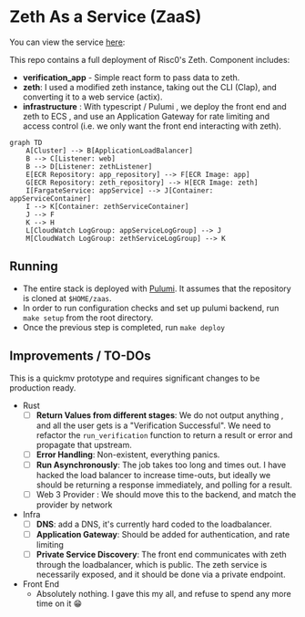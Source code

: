 # Zeth As a Service (ZaaS)

You can view the service [here](http://net-lb-bd44876-1703206818.us-east-1.elb.amazonaws.com:3000/): 

This repo contains a full deployment of Risc0's Zeth. Component includes:

- **verification_app** - Simple react form to pass data to zeth.
- **zeth**: I used a modified zeth instance, taking out the CLI (Clap), and converting it to a web service (actix). 
- **infrastructure** : With typescript / Pulumi , we deploy the front end and zeth to ECS , and use an Application Gateway for rate limiting and access control (i.e. we only want the front end interacting with zeth). 

```mermaid
graph TD
    A[Cluster] --> B[ApplicationLoadBalancer]
    B --> C[Listener: web]
    B --> D[Listener: zethListener]
    E[ECR Repository: app_repository] --> F[ECR Image: app]
    G[ECR Repository: zeth_repository] --> H[ECR Image: zeth]
    I[FargateService: appService] --> J[Container: appServiceContainer]
    I --> K[Container: zethServiceContainer]
    J --> F
    K --> H
    L[CloudWatch LogGroup: appServiceLogGroup] --> J
    M[CloudWatch LogGroup: zethServiceLogGroup] --> K
```

## Running

- The entire stack is deployed with [Pulumi](https://www.pulumi.com/docs/). It assumes that the repository is cloned at `$HOME/zaas`. 
- In order to run configuration checks and set up pulumi backend, run `make setup` from the root directory.
- Once the previous step is completed, run `make deploy`


## Improvements / TO-DOs

This is a quickmv  prototype and requires significant changes to be production ready.

- Rust
  - [ ] **Return Values from different stages**: We do not output anything , and all the user gets is a "Verification Successful". We need to refactor the `run_verification` function to return a result or error and propagate that upstream.
  - [ ] **Error Handling**: Non-existent, everything panics. 
  - [ ] **Run Asynchronously**: The job takes too long and times out. I have hacked the load balancer to increase time-outs, but ideally we should be returning a response immediately, and polling for a result.
  - [ ] Web 3 Provider : We should move this to the backend, and match the provider by network
  
- Infra
  - [ ] **DNS**: add a DNS, it's currently hard coded to the loadbalancer.
  - [ ] **Application Gateway**: Should be added for authentication, and rate limiting
  - [ ] **Private Service Discovery**: The front end communicates with zeth through the loadbalancer, which is public. The zeth service is necessarily exposed, and it should be done via a private endpoint.
- Front End
  - Absolutely nothing. I gave this my all, and refuse to spend any more time on it :grin:


